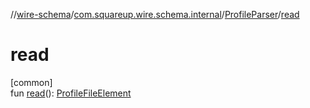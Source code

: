 //[wire-schema](../../../index.md)/[com.squareup.wire.schema.internal](../index.md)/[ProfileParser](index.md)/[read](read.md)

# read

[common]\
fun [read](read.md)(): [ProfileFileElement](../-profile-file-element/index.md)
